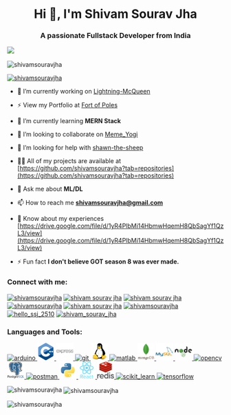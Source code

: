 <h1 align="center">Hi 👋, I'm Shivam Sourav Jha</h1>
<h3 align="center">A passionate Fullstack Developer from India</h3>
<img src="https://cdn.dribbble.com/users/1059583/screenshots/4171367/coding-freak.gif">

<p align="left"> <img src="https://komarev.com/ghpvc/?username=shivamsouravjha&label=Profile%20views&color=0e75b6&style=flat" alt="shivamsouravjha" /> </p>

<p align="left"> <a href="https://github.com/ryo-ma/github-profile-trophy"><img src="https://github-profile-trophy.vercel.app/?username=shivamsouravjha" alt="shivamsouravjha" /></a> </p>

- 🔭 I’m currently working on [Lightning-McQueen](https://github.com/shivamsouravjha/Lightning-McQueen)
 
- ⚡ View my Portfolio at [Fort of Poles](https://shivamsouravjha.github.io/Fort-of-poles/)
 
- 🌱 I’m currently learning **MERN Stack**

- 👯 I’m looking to collaborate on [Meme_Yogi](https://github.com/shivamsouravjha/Meme_Yogi)

- 🤝 I’m looking for help with [shawn-the-sheep](https://github.com/shivamsouravjha/shawn-the-sheep)

- 👨‍💻 All of my projects are available at [https://github.com/shivamsouravjha?tab=repositories](https://github.com/shivamsouravjha?tab=repositories)

- 💬 Ask me about **ML/DL**

- 📫 How to reach me **shivamsouravjha@gmail.com**

- 📄 Know about my experiences [https://drive.google.com/file/d/1yR4PlbMi14HbmwHqemH8QbSagYf1QzL3/view](https://drive.google.com/file/d/1yR4PlbMi14HbmwHqemH8QbSagYf1QzL3/view)

- ⚡ Fun fact **I don't believe GOT season 8 was ever made.**

<h3 align="left">Connect with me:</h3>
<p align="left">
<a href="https://twitter.com/shivamsouravjha" target="blank"><img align="center" src="https://cdn.jsdelivr.net/npm/simple-icons@3.0.1/icons/twitter.svg" alt="shivamsouravjha" height="30" width="40" /></a>
<a href="https://linkedin.com/in/shivam sourav jha" target="blank"><img align="center" src="https://cdn.jsdelivr.net/npm/simple-icons@3.0.1/icons/linkedin.svg" alt="shivam sourav jha" height="30" width="40" /></a>
<a href="https://stackoverflow.com/users/shivam sourav jha" target="blank"><img align="center" src="https://cdn.jsdelivr.net/npm/simple-icons@3.0.1/icons/stackoverflow.svg" alt="shivam sourav jha" height="30" width="40" /></a>
<a href="https://kaggle.com/shivamsouravjha" target="blank"><img align="center" src="https://cdn.jsdelivr.net/npm/simple-icons@3.0.1/icons/kaggle.svg" alt="shivamsouravjha" height="30" width="40" /></a>
<a href="https://fb.com/shivam sourav jha" target="blank"><img align="center" src="https://cdn.jsdelivr.net/npm/simple-icons@3.0.1/icons/facebook.svg" alt="shivam sourav jha" height="30" width="40" /></a>
<a href="https://instagram.com/shivamsouravjha" target="blank"><img align="center" src="https://cdn.jsdelivr.net/npm/simple-icons@3.0.1/icons/instagram.svg" alt="shivamsouravjha" height="30" width="40" /></a>
<a href="https://www.codechef.com/users/hello_ssj_2510" target="blank"><img align="center" src="https://cdn.jsdelivr.net/npm/simple-icons@3.1.0/icons/codechef.svg" alt="hello_ssj_2510" height="30" width="40" /></a>
<a href="https://www.leetcode.com/shivam_sourav_jha" target="blank"><img align="center" src="https://cdn.jsdelivr.net/npm/simple-icons@3.0.1/icons/leetcode.svg" alt="shivam_sourav_jha" height="30" width="40" /></a>
</p>

<h3 align="left">Languages and Tools:</h3>
<p align="left"> <a href="https://www.arduino.cc/" target="_blank"> <img src="https://cdn.worldvectorlogo.com/logos/arduino-1.svg" alt="arduino" width="40" height="40"/> </a> <a href="https://www.w3schools.com/cpp/" target="_blank"> <img src="https://raw.githubusercontent.com/devicons/devicon/master/icons/cplusplus/cplusplus-original.svg" alt="cplusplus" width="40" height="40"/> </a> <a href="https://expressjs.com" target="_blank"> <img src="https://raw.githubusercontent.com/devicons/devicon/master/icons/express/express-original-wordmark.svg" alt="express" width="40" height="40"/> </a> <a href="https://git-scm.com/" target="_blank"> <img src="https://www.vectorlogo.zone/logos/git-scm/git-scm-icon.svg" alt="git" width="40" height="40"/> </a> <a href="https://www.linux.org/" target="_blank"> <img src="https://raw.githubusercontent.com/devicons/devicon/master/icons/linux/linux-original.svg" alt="linux" width="40" height="40"/> </a> <a href="https://www.mathworks.com/" target="_blank"> <img src="https://raw.githubusercontent.com/simple-icons/simple-icons/master/icons/mathworks.svg" alt="matlab" width="40" height="40"/> </a> <a href="https://www.mongodb.com/" target="_blank"> <img src="https://raw.githubusercontent.com/devicons/devicon/master/icons/mongodb/mongodb-original-wordmark.svg" alt="mongodb" width="40" height="40"/> </a> <a href="https://www.mysql.com/" target="_blank"> <img src="https://raw.githubusercontent.com/devicons/devicon/master/icons/mysql/mysql-original-wordmark.svg" alt="mysql" width="40" height="40"/> </a> <a href="https://nodejs.org" target="_blank"> <img src="https://raw.githubusercontent.com/devicons/devicon/master/icons/nodejs/nodejs-original-wordmark.svg" alt="nodejs" width="40" height="40"/> </a> <a href="https://opencv.org/" target="_blank"> <img src="https://www.vectorlogo.zone/logos/opencv/opencv-icon.svg" alt="opencv" width="40" height="40"/> </a> <a href="https://www.postgresql.org" target="_blank"> <img src="https://raw.githubusercontent.com/devicons/devicon/master/icons/postgresql/postgresql-original-wordmark.svg" alt="postgresql" width="40" height="40"/> </a> <a href="https://postman.com" target="_blank"> <img src="https://www.vectorlogo.zone/logos/getpostman/getpostman-icon.svg" alt="postman" width="40" height="40"/> </a> <a href="https://www.python.org" target="_blank"> <img src="https://raw.githubusercontent.com/devicons/devicon/master/icons/python/python-original.svg" alt="python" width="40" height="40"/> </a> <a href="https://reactjs.org/" target="_blank"> <img src="https://raw.githubusercontent.com/devicons/devicon/master/icons/react/react-original-wordmark.svg" alt="react" width="40" height="40"/> </a> <a href="https://redis.io" target="_blank"> <img src="https://raw.githubusercontent.com/devicons/devicon/master/icons/redis/redis-original-wordmark.svg" alt="redis" width="40" height="40"/> </a> <a href="https://scikit-learn.org/" target="_blank"> <img src="https://upload.wikimedia.org/wikipedia/commons/0/05/Scikit_learn_logo_small.svg" alt="scikit_learn" width="40" height="40"/> </a> <a href="https://www.tensorflow.org" target="_blank"> <img src="https://www.vectorlogo.zone/logos/tensorflow/tensorflow-icon.svg" alt="tensorflow" width="40" height="40"/> </a> </p>

<p><img align="left" src="https://github-readme-stats.vercel.app/api/top-langs?username=shivamsouravjha&show_icons=true&locale=en&layout=compact" alt="shivamsouravjha" /></p>

<p>&nbsp;<img align="center" src="https://github-readme-stats.vercel.app/api?username=shivamsouravjha&show_icons=true&locale=en" alt="shivamsouravjha" /></p>

<p><img align="center" src="https://github-readme-streak-stats.herokuapp.com/?user=shivamsouravjha&" alt="shivamsouravjha" /></p>
